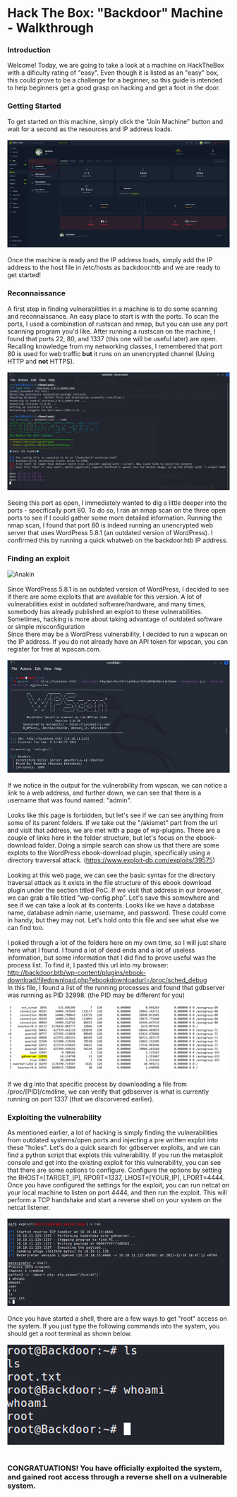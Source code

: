# Hack The Box: "Backdoor" Machine - Walkthrough

### Introduction
Welcome! Today, we are going to take a look at a machine on HackTheBox with a dificulty rating of "easy". Even though it is listed as an "easy" box, this could prove to be a challenge for a beginner, so this guide is intended to help beginners get a good grasp on hacking and get a foot in the door.

### Getting Started
To get started on this machine, simply click the "Join Machine" button and wait for a second as the resources and IP address loads.<br><br>
![Join Machine](Start.PNG?raw=true "Optional Title")
<br><br>
Once the machine is ready and the IP address loads, simply add the IP address to the host file in /etc/hosts as backdoor.htb and we are ready to get started!
### Reconnaissance
A first step in finding vulnerabilities in a machine is to do some scanning and reconnaissance. An easy place to start is with the ports. To scan the ports, I used a combination of rustscan and nmap, but you can use any port scanning program you'd like. After running a rustscan on the machine, I found that ports 22, 80, and 1337 (this one will be useful later) are open. Recalling knowledge from my networking classes, I remembered that port 80 is used for web traffic **but** it runs on an unencrypted channel (Using HTTP and **not** HTTPS). 
<br><br>
![RustScan](Rustscan.PNG?raw=true)
<br><br>
Seeing this port as open, I immediately wanted to dig a little deeper into the ports - specifically port 80. To do so, I ran an nmap scan on the three open ports to see if I could gather some more detailed information. Running the nmap scan, I found that port 80 is indeed running an unencrypted web server that uses WordPress 5.8.1 (an outdated version of WordPress). I confirmed this by running a quick whatweb on the backdoor.htb IP address. 
### Finding an exploit
![Anakin](https://media.giphy.com/media/NsIwMll0rhfgpdQlzn/giphy.gif)<br><br>
Since WordPress 5.8.1 is an outdated version of WordPress, I decided to see if there are some exploits that are available for this version. 
A lot of vulnerabilities exist in outdated software/hardware, and many times, somebody has already published an exploit to these vulnerabilities. Sometimes, hacking is more about taking advantage of outdated software or simple misconfiguration
<br>
Since there may be a WordPress vulnerability, I decided to run a wpscan on the IP address. If you do not already have an API token for wpscan, you can register for free at wpscan.com.
<br><br>
![WPScan](WpScan.PNG?raw=true)
<br><br>
If we notice in the output for the vulnerability from wpscan, we can notice a link to a web address, and further down, we can see that there is a username that was found named: "admin".
<br><br>
Looks like this page is forbidden, but let's see if we can see anything from some of its parent folders. If we take out the "/akismet" part from the url and visit that address, we are met with a page of wp-plugins. There are a couple of links here in the folder structure, but let's focus on the ebook-download folder. Doing a simple search can show us that there are some explots to the WordPress ebook-download plugin, specifically using a directory traversal attack. (https://www.exploit-db.com/exploits/39575)
<br><br>
Looking at this web page, we can see the basic syntax for the directory traversal attack as it exists in the file structure of this ebook download plugin under the section titled PoC. If we visit that address in our browser, we can grab a file titled "wp-config.php". Let's save this somewhere and see if we can take a look at its contents.
Looks like we have a database name, database admin name, username, and password. These *could* come in handy, but they may not. Let's hold onto this file and see what else we can find too.
<br><br>
I poked through a lot of the folders here on my own time, so I will just share here what I found. I found a lot of dead ends and a lot of useless information, but some information that I did find to prove useful was the process list. To find it, I pasted this url into my browser: http://backdoor.btb/wp-content/plugins/ebook-download/filedownload.php?ebookdownloadurl=/proc/sched_debug<br>
In this file, I found a list of the running processes and found that gdbserver was running as PID 32998. (the PID may be different for you)
<br><br>
![GDB](gdbserver.PNG?raw=true)
<br><br>
If we dig into that specific process by downloading a file from /proc/[PID]/cmdline, we can verify that gdbserver is what is currently running on port 1337 (that we discorvered earlier). 

### Exploiting the vulnerability
As mentioned earlier, a lot of hacking is simply finding the vulnerabilities from outdated systems/open ports and injecting a pre written explot into these "holes". Let's do a quick search for gdbserver exploits, and we can find a python script that explots this vulnerability. If you run the metasploit console and get into the existing exploit for this vulnerability, you can see that there are some options to configure.
Configure the options by setting the RHOST=[TARGET_IP], RPORT=1337, LHOST=[YOUR_IP], LPORT=4444.<br>
Once you have configured the settings for the exploit, you can run netcat on your local machine to listen on port 4444, and then run the exploit. This will perform a TCP handshake and start a reverse shell on your system on the netcat listener. 
<br><br>
![Shell](Shell.png?raw=true)
<br><br>
Once you have started a shell, there are a few ways to get "root" access on the system. If you just type the following commands into the system, you should get a root terminal as shown below.
<br><br>
![root](Root.png?raw=true)
<br><br>
### CONGRATUATIONS! You have officially exploited the system, and gained root access through a reverse shell on a vulnerable system. 
